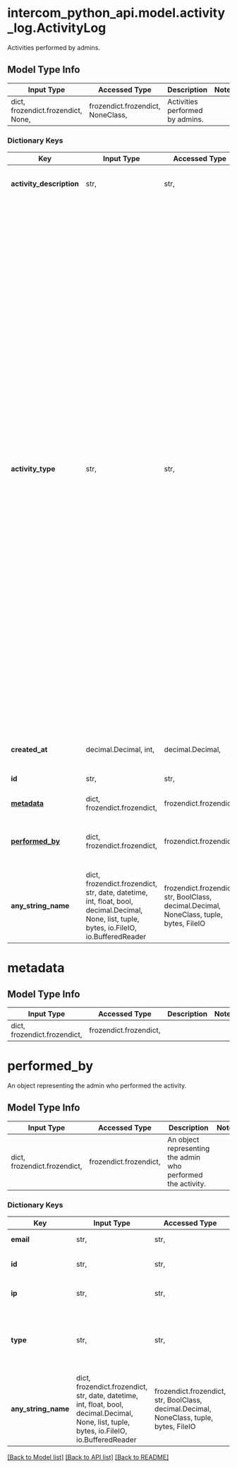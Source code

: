 # intercom_python_api.model.activity_log.ActivityLog

Activities performed by admins.

## Model Type Info
Input Type | Accessed Type | Description | Notes
------------ | ------------- | ------------- | -------------
dict, frozendict.frozendict, None,  | frozendict.frozendict, NoneClass,  | Activities performed by admins. | 

### Dictionary Keys
Key | Input Type | Accessed Type | Description | Notes
------------ | ------------- | ------------- | ------------- | -------------
**activity_description** | str,  | str,  | A sentence or two describing the activity. | [optional] 
**activity_type** | str,  | str,  |  | [optional] must be one of ["admin_assignment_limit_change", "admin_away_mode_change", "admin_deletion", "admin_deprovisioned", "admin_impersonation_end", "admin_impersonation_start", "admin_invite_change", "admin_invite_creation", "admin_invite_deletion", "admin_login_failure", "admin_login_success", "admin_logout", "admin_password_reset_request", "admin_password_reset_success", "admin_permission_change", "admin_provisioned", "admin_two_factor_auth_change", "admin_unauthorized_sign_in_method", "app_admin_join", "app_authentication_method_change", "app_data_deletion", "app_data_export", "app_google_sso_domain_change", "app_identity_verification_change", "app_name_change", "app_outbound_address_change", "app_package_installation", "app_package_token_regeneration", "app_package_uninstallation", "app_team_creation", "app_team_deletion", "app_team_membership_modification", "app_timezone_change", "app_webhook_creation", "app_webhook_deletion", "articles_in_messenger_enabled_change", "bulk_delete", "bulk_export", "campaign_deletion", "campaign_state_change", "conversation_part_deletion", "conversation_topic_change", "conversation_topic_creation", "conversation_topic_deletion", "help_center_settings_change", "inbound_conversations_change", "inbox_access_change", "message_deletion", "message_state_change", "messenger_look_and_feel_change", "messenger_search_required_change", "messenger_spaces_change", "office_hours_change", "role_change", "role_creation", "role_deletion", "ruleset_activation_title_preview", "ruleset_creation", "ruleset_deletion", "search_browse_enabled_change", "search_browse_required_change", "seat_change", "seat_revoke", "security_settings_change", "temporary_expectation_change", "upfront_email_collection_change", "welcome_message_change", ] 
**created_at** | decimal.Decimal, int,  | decimal.Decimal,  | The time the activity was created. | [optional] value must conform to RFC-3339 date-time
**id** | str,  | str,  | The id representing the activity. | [optional] 
**[metadata](#metadata)** | dict, frozendict.frozendict,  | frozendict.frozendict,  |  | [optional] 
**[performed_by](#performed_by)** | dict, frozendict.frozendict,  | frozendict.frozendict,  | An object representing the admin who performed the activity. | [optional] 
**any_string_name** | dict, frozendict.frozendict, str, date, datetime, int, float, bool, decimal.Decimal, None, list, tuple, bytes, io.FileIO, io.BufferedReader | frozendict.frozendict, str, BoolClass, decimal.Decimal, NoneClass, tuple, bytes, FileIO | any string name can be used but the value must be the correct type | [optional]

# metadata

## Model Type Info
Input Type | Accessed Type | Description | Notes
------------ | ------------- | ------------- | -------------
dict, frozendict.frozendict,  | frozendict.frozendict,  |  | 

# performed_by

An object representing the admin who performed the activity.

## Model Type Info
Input Type | Accessed Type | Description | Notes
------------ | ------------- | ------------- | -------------
dict, frozendict.frozendict,  | frozendict.frozendict,  | An object representing the admin who performed the activity. | 

### Dictionary Keys
Key | Input Type | Accessed Type | Description | Notes
------------ | ------------- | ------------- | ------------- | -------------
**email** | str,  | str,  | The email of the admin. | [optional] 
**id** | str,  | str,  | The id representing the admin. | [optional] 
**ip** | str,  | str,  | The IP address of the admin. | [optional] 
**type** | str,  | str,  | String representing the object&#x27;s type. Always has the value &#x60;admin&#x60;. | [optional] 
**any_string_name** | dict, frozendict.frozendict, str, date, datetime, int, float, bool, decimal.Decimal, None, list, tuple, bytes, io.FileIO, io.BufferedReader | frozendict.frozendict, str, BoolClass, decimal.Decimal, NoneClass, tuple, bytes, FileIO | any string name can be used but the value must be the correct type | [optional]

[[Back to Model list]](../../README.md#documentation-for-models) [[Back to API list]](../../README.md#documentation-for-api-endpoints) [[Back to README]](../../README.md)

